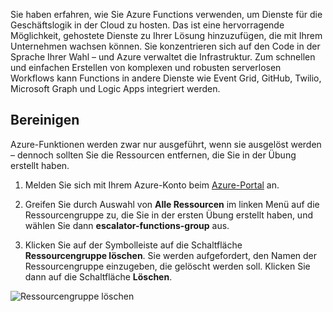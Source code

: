 Sie haben erfahren, wie Sie Azure Functions verwenden, um Dienste für die Geschäftslogik in der Cloud zu hosten. Das ist eine hervorragende Möglichkeit, gehostete Dienste zu Ihrer Lösung hinzuzufügen, die mit Ihrem Unternehmen wachsen können. Sie konzentrieren sich auf den Code in der Sprache Ihrer Wahl – und Azure verwaltet die Infrastruktur. Zum schnellen und einfachen Erstellen von komplexen und robusten serverlosen Workflows kann Functions in andere Dienste wie Event Grid, GitHub, Twilio, Microsoft Graph und Logic Apps integriert werden.

## <a name="clean-up"></a>Bereinigen
Azure-Funktionen werden zwar nur ausgeführt, wenn sie ausgelöst werden – dennoch sollten Sie die Ressourcen entfernen, die Sie in der Übung erstellt haben.

1. Melden Sie sich mit Ihrem Azure-Konto beim [Azure-Portal](https://portal.azure.com?azure-portal=true) an.

2. Greifen Sie durch Auswahl von **Alle Ressourcen** im linken Menü auf die Ressourcengruppe zu, die Sie in der ersten Übung erstellt haben, und wählen Sie dann **escalator-functions-group** aus.

3. Klicken Sie auf der Symbolleiste auf die Schaltfläche **Ressourcengruppe löschen**. Sie werden aufgefordert, den Namen der Ressourcengruppe einzugeben, die gelöscht werden soll. Klicken Sie dann auf die Schaltfläche **Löschen**.  

![Ressourcengruppe löschen](../media-draft/6-cleanup.png)